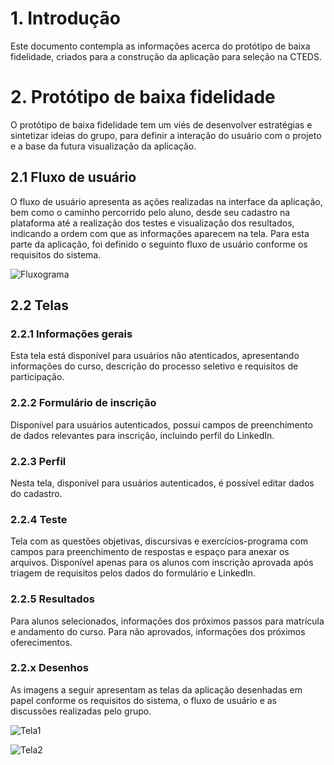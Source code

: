 # 1. Introdução

Este documento contempla as informações acerca do protótipo de baixa fidelidade, criados para a construção da aplicação para seleção na CTEDS.

# 2. Protótipo de baixa fidelidade

O protótipo de baixa fidelidade tem um viés de desenvolver estratégias e sintetizar ideias do grupo, para definir a interação do usuário com o projeto e a base da futura visualização da aplicação.

## 2.1 Fluxo de usuário

O fluxo de usuário apresenta as ações realizadas na interface da aplicação, bem como o caminho percorrido pelo aluno, desde seu cadastro na plataforma até a realização dos testes e visualização dos resultados, indicando a ordem com que as informações aparecem na tela. Para esta parte da aplicação, foi definido o seguinto fluxo de usuário conforme os requisitos do sistema.

![Fluxograma](https://github.com/ferdinandocastilho/selecao-cteds/blob/main/assets/fluxograma.png)

## 2.2 Telas

### 2.2.1 Informações gerais

Esta tela está disponível para usuários não atenticados, apresentando informações do curso, descrição do processo seletivo e requisitos de participação.

### 2.2.2 Formulário de inscrição

Disponível para usuários autenticados, possui campos de preenchimento de dados relevantes para inscrição, incluindo perfil do LinkedIn.

### 2.2.3 Perfil

Nesta tela, disponível para usuários autenticados, é possível editar dados do cadastro.

### 2.2.4 Teste

Tela com as questões objetivas, discursivas e exercícios-programa com campos para preenchimento de respostas e espaço para anexar os arquivos. Disponível apenas para os alunos com inscrição aprovada após triagem de requisitos pelos dados do formulário e LinkedIn.

### 2.2.5 Resultados

Para alunos selecionados, informações dos próximos passos para matrícula e andamento do curso. Para não aprovados, informações dos próximos oferecimentos.

### 2.2.x Desenhos

As imagens a seguir apresentam as telas da aplicação desenhadas em papel conforme os requisitos do sistema, o fluxo de usuário e as discussões realizadas pelo grupo.

![Tela1](https://github.com/ferdinandocastilho/selecao-cteds/blob/main/assets/mockup1.png)

![Tela2](https://github.com/ferdinandocastilho/selecao-cteds/blob/main/assets/mockup2.png)
